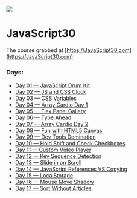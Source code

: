 ![](https://javascript30.com/images/JS3-social-share.png)

# JavaScript30

The course grabbed at [https://JavaScript30.com](https://JavaScript30.com)

### Days:

- [Day 01 — JavaScript Drum Kit](https://manneredboor.github.io/js30/01%20-%20JavaScript%20Drum%20Kit/)
- [Day 02 — JS and CSS Clock](https://manneredboor.github.io/js30/02%20-%20JS%20and%20CSS%20Clock/)
- [Day 03 — CSS Variables](https://manneredboor.github.io/js30/03%20-%20CSS%20Variables/)
- [Day 04 — Array Cardio Day 1](https://manneredboor.github.io/js30/04%20-%20Array%20Cardio%20Day%201/)
- [Day 05 — Flex Panel Gallery](https://manneredboor.github.io/js30/05%20-%20Flex%20Panel%20Gallery/)
- [Day 06 — Type Ahead](https://manneredboor.github.io/js30/06%20-%20Type%20Ahead/)
- [Day 07 — Array Cardio Day 2](https://manneredboor.github.io/js30/07%20-%20Array%20Cardio%20Day%202/)
- [Day 08 — Fun with HTML5 Canvas](https://manneredboor.github.io/js30/08%20-%20Fun%20with%20HTML5%20Canvas/)
- [Day 09 — Dev Tools Domination](https://manneredboor.github.io/js30/09%20-%20Dev%20Tools%20Domination/)
- [Day 10 — Hold Shift and Check Checkboxes](https://manneredboor.github.io/js30/10%20-%20Hold%20Shift%20and%20Check%20Checkboxes/)
- [Day 11 — Custom Video Player](https://manneredboor.github.io/js30/11%20-%20Custom%20Video%20Player/)
- [Day 12 — Key Sequence Detection](https://manneredboor.github.io/js30/12%20-%20Key%20Sequence%20Detection/)
- [Day 13 — Slide in on Scroll](https://manneredboor.github.io/js30/13%20-%20Slide%20in%20on%20Scroll/)
- [Day 14 — JavaScript References VS Copying](https://manneredboor.github.io/js30/14%20-%20JavaScript%20References%20VS%20Copying/)
- [Day 15 — LocalStorage](https://manneredboor.github.io/js30/15%20-%20LocalStorage/)
- [Day 16 — Mouse Move Shadow](https://manneredboor.github.io/js30/16%20-%20Mouse%20Move%20Shadow/)
- [Day 17 — Sort Without Articles](https://manneredboor.github.io/js30/17%20-%20Sort%20Without%20Articles/)
